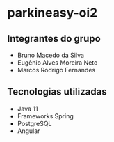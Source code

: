 # parkineasy-oi2

## Integrantes do grupo

- Bruno Macedo da Silva
- Eugênio Alves Moreira Neto
- Marcos Rodrigo Fernandes

## Tecnologias utilizadas

- Java 11
- Frameworks Spring
- PostgreSQL
- Angular
